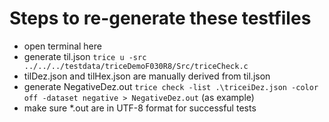 
# Steps to re-generate these testfiles
- open terminal here
- generate til.json `trice u -src ../../../testdata/triceDemoF030R8/Src/triceCheck.c`
- tilDez.json and tilHex.json are manually derived from til.json
- generate NegativeDez.out `trice check -list .\triceiDez.json -color off -dataset negative > NegativeDez.out` (as example)
- make sure *.out are in UTF-8 format for successful tests
